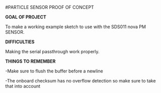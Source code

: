 #PARTICLE SENSOR PROOF OF CONCEPT

**GOAL OF PROJECT**

  To make a working example sketch to use with the SDS011 nova PM SENSOR.
  
**DIFFICULTIES**

  Making the serial passthrough work properly.
  
**THINGS TO REMEMBER**

  -Make sure to flush the buffer before a newline
  
  -The onboard checksum has no overflow detection so make sure to take that into account
  
